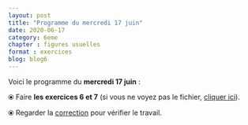 ```yaml
---
layout: post
title: "Programme du mercredi 17 juin"
date: 2020-06-17
category: 6eme
chapter : figures usuelles
format : exercices
blog: blog6
---
```


Voici le programme du <b>mercredi 17 juin</b> :

⦿ Faire <strong>les exercices 6 et 7</strong> (si vous ne voyez pas le fichier, <a href="/exercices/6eme/6eme_exercices_mercredi_17_juin_2020.pdf">cliquer ici</a>).

<object data="/exercices/6eme/6eme_exercices_mercredi_17_juin_2020.pdf" width="100%" height="500" type='application/pdf'></object>

⦿ Regarder la <a class="correction" href="/exercices/6eme/6eme_exercices_mercredi_17_juin_2020_corrections.pdf">correction</a> pour vérifier le travail.
